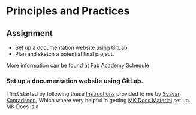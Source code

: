 # Principles and Practices

## Assignment

- Set up a documentation website using GitLab.
- Plan and sketch a potential final project.

More information can be found at [Fab Academy Schedule](https://fabacademy.org/2025/schedule.html) 

### Set up a documentation website using GitLab.

I first started by following these [Instructions](https://www.fabisa.is/N%C3%A1msefni/Pre-Fab/1-heimasidugerd/) provided to me by [Svavar Konradsson](https://fabacademy.org/2023/labs/isafjordur/students/svavar-konradsson/index.html), Which where very helpful in getting [MK Docs Material](https://squidfunk.github.io/mkdocs-material/) set up. MK Docs is a 